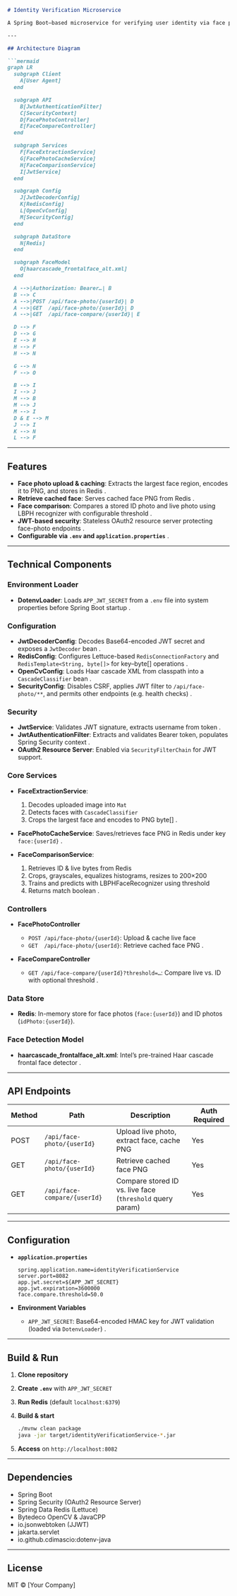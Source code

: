 ````markdown
# Identity Verification Microservice

A Spring Boot–based microservice for verifying user identity via face photo comparison. It provides endpoints to upload/cache a live face photo, retrieve cached photos, and compare a live photo against a stored ID photo using OpenCV’s LBPH algorithm and Redis for caching.

---

## Architecture Diagram

```mermaid
graph LR
  subgraph Client
    A[User Agent]
  end

  subgraph API
    B[JwtAuthenticationFilter]
    C[SecurityContext]
    D[FacePhotoController]
    E[FaceCompareController]
  end

  subgraph Services
    F[FaceExtractionService]
    G[FacePhotoCacheService]
    H[FaceComparisonService]
    I[JwtService]
  end

  subgraph Config
    J[JwtDecoderConfig]
    K[RedisConfig]
    L[OpenCvConfig]
    M[SecurityConfig]
  end

  subgraph DataStore
    N[Redis]
  end

  subgraph FaceModel
    O[haarcascade_frontalface_alt.xml]
  end

  A -->|Authorization: Bearer…| B
  B --> C
  A -->|POST /api/face-photo/{userId}| D
  A -->|GET  /api/face-photo/{userId}| D
  A -->|GET  /api/face-compare/{userId}| E

  D --> F
  D --> G
  E --> H
  H --> F
  H --> N

  G --> N
  F --> O

  B --> I
  I --> J
  M --> B
  M --> J
  M --> I
  D & E --> M
  J --> I
  K --> N
  L --> F
````

---

## Features

* **Face photo upload & caching**: Extracts the largest face region, encodes it to PNG, and stores in Redis .
* **Retrieve cached face**: Serves cached face PNG from Redis .
* **Face comparison**: Compares a stored ID photo and live photo using LBPH recognizer with configurable threshold .
* **JWT-based security**: Stateless OAuth2 resource server protecting face-photo endpoints .
* **Configurable via `.env` and `application.properties`** .

---

## Technical Components

### Environment Loader

* **DotenvLoader**: Loads `APP_JWT_SECRET` from a `.env` file into system properties before Spring Boot startup .

### Configuration

* **JwtDecoderConfig**: Decodes Base64-encoded JWT secret and exposes a `JwtDecoder` bean .
* **RedisConfig**: Configures Lettuce-based `RedisConnectionFactory` and `RedisTemplate<String, byte[]>` for key–byte\[] operations .
* **OpenCvConfig**: Loads Haar cascade XML from classpath into a `CascadeClassifier` bean .
* **SecurityConfig**: Disables CSRF, applies JWT filter to `/api/face-photo/**`, and permits other endpoints (e.g. health checks) .

### Security

* **JwtService**: Validates JWT signature, extracts username from token .
* **JwtAuthenticationFilter**: Extracts and validates Bearer token, populates Spring Security context .
* **OAuth2 Resource Server**: Enabled via `SecurityFilterChain` for JWT support.

### Core Services

* **FaceExtractionService**:

    1. Decodes uploaded image into `Mat`
    2. Detects faces with `CascadeClassifier`
    3. Crops the largest face and encodes to PNG byte\[] .
* **FacePhotoCacheService**: Saves/retrieves face PNG in Redis under key `face:{userId}` .
* **FaceComparisonService**:

    1. Retrieves ID & live bytes from Redis
    2. Crops, grayscales, equalizes histograms, resizes to 200×200
    3. Trains and predicts with LBPHFaceRecognizer using threshold
    4. Returns match boolean .

### Controllers

* **FacePhotoController**

    * `POST /api/face-photo/{userId}`: Upload & cache live face
    * `GET  /api/face-photo/{userId}`: Retrieve cached face PNG .
* **FaceCompareController**

    * `GET /api/face-compare/{userId}?threshold=…`: Compare live vs. ID with optional threshold .

### Data Store

* **Redis**: In-memory store for face photos (`face:{userId}`) and ID photos (`idPhoto:{userId}`).

### Face Detection Model

* **haarcascade\_frontalface\_alt.xml**: Intel’s pre-trained Haar cascade frontal face detector .

---

## API Endpoints

| Method | Path                         | Description                                               | Auth Required |
| ------ | ---------------------------- | --------------------------------------------------------- | ------------- |
| POST   | `/api/face-photo/{userId}`   | Upload live photo, extract face, cache PNG                | Yes           |
| GET    | `/api/face-photo/{userId}`   | Retrieve cached face PNG                                  | Yes           |
| GET    | `/api/face-compare/{userId}` | Compare stored ID vs. live face (`threshold` query param) | Yes           |

---

## Configuration

* **`application.properties`**

  ```properties
  spring.application.name=identityVerificationService
  server.port=8082
  app.jwt.secret=${APP_JWT_SECRET}
  app.jwt.expiration=3600000
  face.compare.threshold=50.0
  ```

* **Environment Variables**

    * `APP_JWT_SECRET`: Base64-encoded HMAC key for JWT validation (loaded via `DotenvLoader`) .

---

## Build & Run

1. **Clone repository**
2. **Create `.env`** with `APP_JWT_SECRET`
3. **Run Redis** (default `localhost:6379`)
4. **Build & start**

   ```bash
   ./mvnw clean package
   java -jar target/identityVerificationService-*.jar
   ```
5. **Access** on `http://localhost:8082`

---

## Dependencies

* Spring Boot
* Spring Security (OAuth2 Resource Server)
* Spring Data Redis (Lettuce)
* Bytedeco OpenCV & JavaCPP
* io.jsonwebtoken (JJWT)
* jakarta.servlet
* io.github.cdimascio\:dotenv-java

---

## License

MIT © \[Your Company]

```
```

